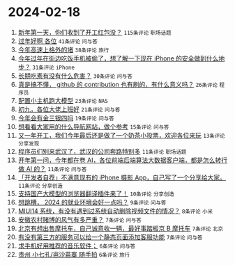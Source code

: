 # 2024-02-18

1. [新年第一天，你们收到了开工红包没？](https://www.v2ex.com/t/1016095) `115条评论` `职场话题`
1. [过年好啊 各位](https://www.v2ex.com/t/1016089) `41条评论` `问与答`
1. [今年高速上格外的堵](https://www.v2ex.com/t/1016096) `38条评论` `旅行`
1. [今年过年在街边吃饭手机被偷了，想了解一下现在 iPhone 的安全做到什么地步？](https://www.v2ex.com/t/1016109) `31条评论` `iPhone`
1. [长期吃素有没有什么危害？](https://www.v2ex.com/t/1016135) `30条评论` `问与答`
1. [真是搞不懂， github 的 contribution 也有刷的，有什么意义吗？](https://www.v2ex.com/t/1016119) `26条评论` `程序员`
1. [配置小主机跑大模型](https://www.v2ex.com/t/1016094) `23条评论` `NAS`
1. [初九，各位大佬上班好](https://www.v2ex.com/t/1016093) `21条评论` `问与答`
1. [今年会有金三银四吗](https://www.v2ex.com/t/1016099) `19条评论` `问与答`
1. [想看看大家用的什么导航网站，做个参考](https://www.v2ex.com/t/1016091) `15条评论` `问与答`
1. [又一年开工，我们今年最后还是做了一个奶茶小投票，欢迎各位来玩](https://www.v2ex.com/t/1016116) `13条评论` `分享发现`
1. [程序员们别来武汉了，武汉的公司套路特别多](https://www.v2ex.com/t/1016127) `11条评论` `职场话题`
1. [开年第一问，今年都在卷 AI，各位前端后端算法大数据客户端，都是怎么转行做 AI 的？](https://www.v2ex.com/t/1016121) `11条评论` `问与答`
1. [「开发者自荐」不满意现有的 iPhone 摄影 App，自己写了一个分享给大家。](https://www.v2ex.com/t/1016100) `11条评论` `分享创造`
1. [支持国产大模型的浏览器翻译插件来了！](https://www.v2ex.com/t/1016107) `10条评论` `分享创造`
1. [想跳槽， 2024 的就业环境会好一点吗？](https://www.v2ex.com/t/1016131) `9条评论` `问与答`
1. [MIUI14 系统，有没有遇到过系统自动删除视频文件的情况？](https://www.v2ex.com/t/1016104) `8条评论` `小米`
1. [安徽农村赌博的风气有多严重？](https://www.v2ex.com/t/1016157) `7条评论` `问与答`
1. [北京有想出售摩托车，自己诚意收一辆，最好事踏板京 B 摩托车](https://www.v2ex.com/t/1016118) `7条评论` `北京`
1. [有没有第三方的服务可以给一个静态页面添加客服功能](https://www.v2ex.com/t/1016098) `7条评论` `问与答`
1. [求手机好用推荐的音乐软件；](https://www.v2ex.com/t/1016140) `6条评论` `问与答`
1. [贵州 小七孔/岜沙苗寨 随手拍](https://www.v2ex.com/t/1016128) `6条评论` `旅行`

